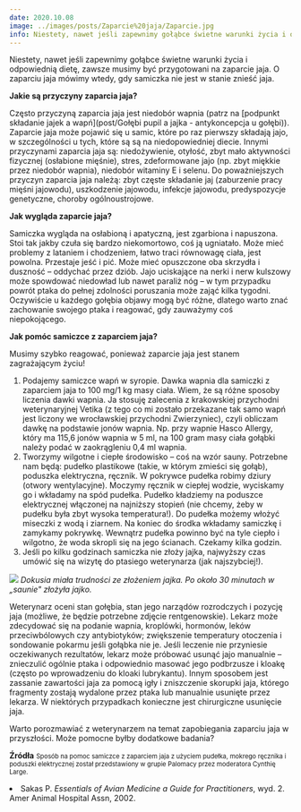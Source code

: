 ```yaml
---
date: 2020.10.08
image: ../images/posts/Zaparcie%20jaja/Zaparcie.jpg
info: Niestety, nawet jeśli zapewnimy gołąbce świetne warunki życia i odpowiednią dietę, zawsze musimy być przygotowani na zaparcie jaja.
---
```


Niestety, nawet jeśli zapewnimy gołąbce świetne warunki życia i odpowiednią dietę, zawsze musimy być przygotowani na zaparcie jaja. O zaparciu jaja mówimy wtedy, gdy samiczka nie jest w stanie znieść jaja. 

**Jakie są przyczyny zaparcia jaja?**

Często przyczyną zaparcia jaja jest niedobór wapnia (patrz na [podpunkt składanie jajek a wapń](post/Gołębi pupil a jajka - antykoncepcja u gołębi)). Zaparcie jaja może pojawić się u samic, które po raz pierwszy składają jajo, w szczególności u tych, które są są na niedopowiedniej diecie. Innymi przyczynami zaparcia jaja są: niedożywienie, otyłość, zbyt mało aktywności fizycznej (osłabione mięśnie), stres, zdeformowane jajo (np. zbyt miękkie przez niedobór wapnia), niedobór witaminy E i selenu. Do poważniejszych przyczyn zaparcia jaja należą: zbyt częste składanie jaj (zaburzenie pracy mięśni jajowodu), uszkodzenie jajowodu, infekcje jajowodu, predyspozycje genetyczne, choroby ogólnoustrojowe. 

**Jak wygląda zaparcie jaja?**

Samiczka wygląda na osłabioną i apatyczną, jest zgarbiona i napuszona. Stoi tak jakby czuła się bardzo niekomortowo, coś ją ugniatało. Może mieć problemy z lataniem i chodzeniem, łatwo traci równowagę ciała, jest powolna. Przestaje jeść i pić. Może mieć opuszczone oba skrzydła i duszność – oddychać przez dziób. Jajo uciskające na nerki i nerw kulszowy może spowdować niedowład lub nawet paraliż nóg – w tym przypadku powrót ptaka do pełnej zdolności poruszania może zająć kilka tygodni. Oczywiście u każdego gołębia objawy mogą być różne, dlatego warto znać zachowanie swojego ptaka i reagować, gdy zauważymy coś niepokojącego.

**Jak pomóc samiczce z zaparciem jaja?**

Musimy szybko reagować, ponieważ zaparcie jaja jest stanem zagrażającym życiu!
<div class='note'>
  <ol>
    <li>Podajemy samiczce wapń w syropie. Dawka wapnia dla samiczki z zaparciem jaja to 100 mg/1 kg masy ciała. Wiem, że są różne sposoby liczenia dawki wapnia. Ja stosuję zalecenia z krakowskiej przychodni weterynaryjnej Vetika (z tego co mi zostało przekazane tak samo wapń jest liczony we wrocławskiej przychodni Zwierzyniec), czyli obliczam dawkę na podstawie jonów wapnia. Np. przy wapnie Hasco Allergy, który ma 115,6 jonów wapnia w 5 ml, na 100 gram masy ciała gołąbki należy podać w zaokrągleniu 0,4 ml wapnia. </li>
    <li>Tworzymy wilgotne i ciepłe środowisko – coś na wzór sauny. Potrzebne nam będą: pudełko plastikowe (takie, w którym zmieści się gołąb), poduszka elektryczna, ręcznik. W pokrywce pudełka robimy dziury (otwory wentylacyjne). Moczymy ręcznik w ciepłej wodzie, wyciskamy go i wkładamy na spód pudełka. Pudełko kładziemy na poduszce elektrycznej włączonej na najniższy stopień (nie chcemy, żeby w pudełku była zbyt wysoka temperatura!). Do pudełka możemy włożyć miseczki z wodą i ziarnem. Na koniec do środka wkładamy samiczkę i zamykamy pokrywkę. Wewnątrz pudełka powinno być na tyle ciepło i wilgotno, że woda skropli się na jego ścianach. Czekamy kilka godzin.</li>
    <li>Jeśli po kilku godzinach samiczka nie złoży jajka, najwyższy czas umówić się na wizytę do ptasiego weterynarza (jak najszybciej!).</li>
  </ol>
</div>

![](../images/posts/Zaparcie%20jaja/Pudełko.jpg)
*Dokusia miała trudności ze złożeniem jajka. Po około 30 minutach w „saunie" złożyła jajko.*

Weterynarz oceni stan gołębia, stan jego narządów rozrodczych i pozycję jaja (możliwe, że będzie potrzebne zdjęcie rentgenowskie). Lekarz może zdecydować się na podanie wapnia, kroplówki, hormonów, leków przeciwbólowych czy antybiotyków; zwiększenie temperatury otoczenia i sondowanie pokarmu jeśli gołąbka nie je. Jeśli leczenie nie przyniesie oczekiwanych rezultatów, lekarz może próbować usunąć jajo manualnie – znieczulić ogólnie ptaka i odpowiednio masować jego podbrzusze i kloakę (często po wprowadzeniu do kloaki lubrykantu). Innym sposobem jest zassanie zawartości jaja za pomocą igły i zniszczenie skorupki jaja, którego fragmenty zostają wydalone przez ptaka lub manualnie usunięte przez lekarza. W niektórych przypadkach konieczne jest chirurgiczne usunięcie jaja.

Warto porozmawiać z weterynarzem na temat zapobiegania zaparciu jaja w przyszłości. Może pomocne byłby dodatkowe badania?

**Źródła**
<span style="font-size: 80%">
Sposób na pomoc samiczce z zaparciem jaja z użyciem pudełka, mokrego ręcznika i poduszki elektrycznej został przedstawiony w grupie Palomacy przez moderatora Cynthię Large.
  <li>Sakas P. <i>Essentials of Avian Medicine a Guide for Practitioners</i>, wyd. 2. Amer Animal Hospital Assn, 2002.</li>
  </span>
